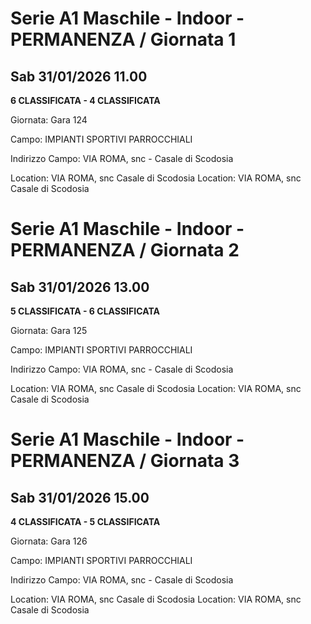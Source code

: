 

# Serie A1 Maschile - Indoor  - PERMANENZA / Giornata 1

## Sab 31/01/2026 11.00

<strong>6 CLASSIFICATA - 4 CLASSIFICATA</strong>

Giornata: Gara 124

Campo: IMPIANTI SPORTIVI PARROCCHIALI 

Indirizzo Campo:  VIA ROMA, snc - Casale di Scodosia

Location:  VIA ROMA, snc Casale di Scodosia
Location:  VIA ROMA, snc Casale di Scodosia



# Serie A1 Maschile - Indoor  - PERMANENZA / Giornata 2

## Sab 31/01/2026 13.00

<strong>5 CLASSIFICATA - 6 CLASSIFICATA</strong>

Giornata: Gara 125

Campo: IMPIANTI SPORTIVI PARROCCHIALI 

Indirizzo Campo:  VIA ROMA, snc - Casale di Scodosia

Location:  VIA ROMA, snc Casale di Scodosia
Location:  VIA ROMA, snc Casale di Scodosia



# Serie A1 Maschile - Indoor  - PERMANENZA / Giornata 3

## Sab 31/01/2026 15.00

<strong>4 CLASSIFICATA - 5 CLASSIFICATA</strong>

Giornata: Gara 126

Campo: IMPIANTI SPORTIVI PARROCCHIALI 

Indirizzo Campo:  VIA ROMA, snc - Casale di Scodosia

Location:  VIA ROMA, snc Casale di Scodosia
Location:  VIA ROMA, snc Casale di Scodosia

